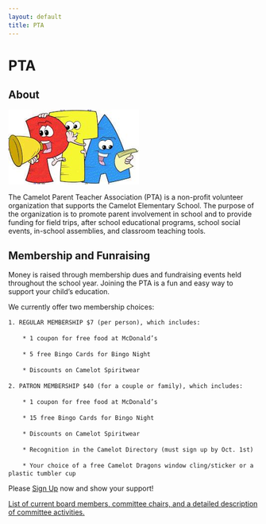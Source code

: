 ```yaml
---
layout: default
title: PTA
---
```


# PTA

## About

<img src="pta.jpg" alt="PTA Image">

The Camelot Parent Teacher Association (PTA) is a non-profit volunteer organization that supports the Camelot Elementary School.  The purpose of the organization is to promote parent involvement in school and to provide funding for field trips, after school educational programs, school social events, in-school assemblies, and classroom teaching tools.

## Membership and Funraising

Money is raised through membership dues and fundraising events held throughout the school year. 
Joining the PTA is a fun and easy way to support your child’s education.

We currently offer two membership choices:

    1. REGULAR MEMBERSHIP $7 (per person), which includes:

        * 1 coupon for free food at McDonald’s

        * 5 free Bingo Cards for Bingo Night

        * Discounts on Camelot Spiritwear

    2. PATRON MEMBERSHIP $40 (for a couple or family), which includes:

        * 1 coupon for free food at McDonald’s

        * 15 free Bingo Cards for Bingo Night

        * Discounts on Camelot Spiritwear

        * Recognition in the Camelot Directory (must sign up by Oct. 1st)

        * Your choice of a free Camelot Dragons window cling/sticker or a plastic tumbler cup

Please <a href="/sign-up">Sign Up</a> now and show your support!

<a href="http://www.camelotpta.org/pta/pta-board-and-committees/">List of current board  members, committee chairs, and a detailed description of committee activities.</a>
